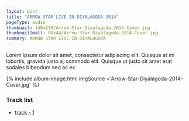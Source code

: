 ```yaml
---
layout: post
title: "ARROW STAR LIVE IN DIYALAGODA 2014"
pageType: audio
thumbnail: 140x210/Arrow-Star-Diyalagoda-2014-Cover.jpg
thumbnailSmall: 80x44/Arrow-Star-Diyalagoda-2014-Cover.jpg
summary: ARROW STAR LIVE IN DIYALAGODA
---
```


Lorem ipsum dolor sit amet, consectetur adipiscing elit. Quisque at mi lobortis, gravida justo a, commodo elit. Quisque ut justo sit amet erat sodales bibendum sed ac ex.

{% include album-image.html imgSource ='Arrow-Star-Diyalagoda-2014-Cover.jpg' %}

### Track list 

- [track - 1 ](#)
